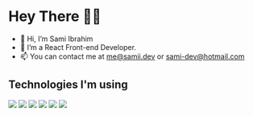 # Hey There 🙋‍♂️
- 👋 Hi, I’m Sami Ibrahim
- 👀 I’m a React Front-end Developer.
- 📫 You can contact me at me@samii.dev or sami-dev@hotmail.com

## Technologies I'm using
<img src="https://img.shields.io/badge/-ReactJs-61DAFB?logo=react&logoColor=white&style=flat-square"/> <img src="https://img.shields.io/badge/-Javascript-F7DF1E?logo=javascript&logoColor=white&style=flat-square"/>
<img src="https://img.shields.io/badge/-Typescript-3178C6?logo=typescript&logoColor=white&style=flat-square"/>
<img src="https://img.shields.io/badge/-HTML-E34F26?logo=html5&logoColor=white&style=flat-square"/>
<img src="https://img.shields.io/badge/-CSS-1572B6?logo=css3&logoColor=white&style=flat-square"/>
<img src="https://img.shields.io/badge/-Node.JS-339933?logo=node.js&logoColor=white&style=flat-square"/>
